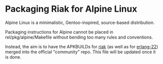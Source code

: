 # Packaging Riak for Alpine Linux

Alpine Linux is a minimalistic, Gentoo-inspired, source-based distribution.

Packaging instructions for Alpine cannot be placed in
rel/pkg/alpine/Makefile without bending too many rules and
conventions.

Instead, the aim is to have the APKBUILDs for
[riak](https://gitlab.alpinelinux.org/hmmr/aports/-/commit/9a4f91c2f5336a492520c0ae774b95f088a09f96)
(as well as for
[erlang-22](https://gitlab.alpinelinux.org/hmmr/aports/-/commit/0f1eaabe0112f82e8e5acec6dc0fb826b2114858))
merged into the official "community" repo. This file will be updated
once it is done.
